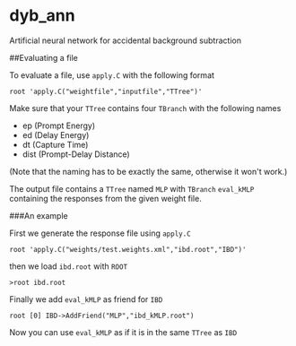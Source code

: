 # dyb_ann
Artificial neural network for accidental background subtraction


##Evaluating a file

To evaluate a file, use ```apply.C``` with the following format

```root 'apply.C("weightfile","inputfile","TTree")'```

Make sure that your ```TTree``` contains four ```TBranch``` with the following names

- ep (Prompt Energy)
- ed (Delay Energy)
- dt (Capture Time)
- dist (Prompt-Delay Distance)

(Note that the naming has to be exactly the same, otherwise it won't work.)

The output file contains a ```TTree``` named ```MLP``` with ```TBranch``` ```eval_kMLP``` containing the responses from the given weight file.

###An example

First we generate the response file using ```apply.C```

```root 'apply.C("weights/test.weights.xml","ibd.root","IBD")'```

then we load ```ibd.root``` with ```ROOT```

```>root ibd.root```

Finally we add ```eval_kMLP``` as friend for ```IBD```

```root [0] IBD->AddFriend("MLP","ibd_kMLP.root")```

Now you can use ```eval_kMLP``` as if it is in the same ```TTree``` as ```IBD```
